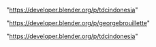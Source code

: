 "https://developer.blender.org/p/tdcindonesia"

 
"https://developer.blender.org/p/georgebrouillette"


"https://developer.blender.org/p/tdcindonesia"


 
